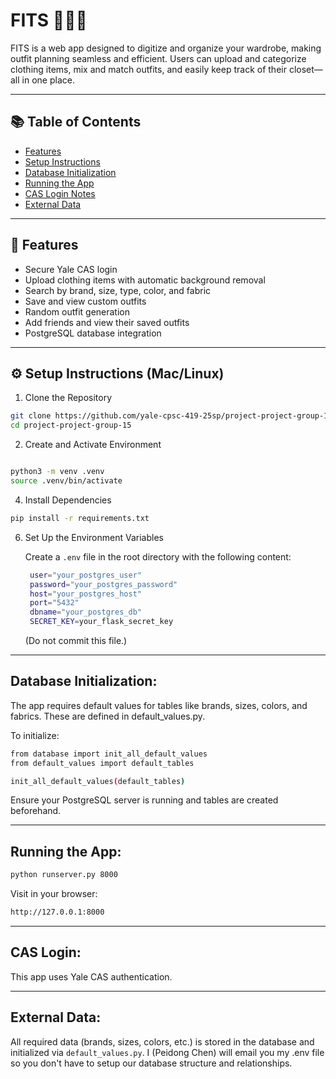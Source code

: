 # FITS 👕🧥👗  

FITS is a web app designed to digitize and organize your wardrobe, making outfit planning seamless and efficient. Users can upload and categorize clothing items, mix and match outfits, and easily keep track of their closet—all in one place.

---

## 📚 Table of Contents

- [Features](#-features)
- [Setup Instructions](#️-setup-instructions-maclinux)
- [Database Initialization](#database-initialization)
- [Running the App](#running-the-app)
- [CAS Login Notes](#cas-login-notes)
- [External Data](#external-data)

---

## 🧰 Features

- Secure Yale CAS login
- Upload clothing items with automatic background removal
- Search by brand, size, type, color, and fabric
- Save and view custom outfits
- Random outfit generation
- Add friends and view their saved outfits
- PostgreSQL database integration

---

## ⚙️ Setup Instructions (Mac/Linux)

1. Clone the Repository
```bash
git clone https://github.com/yale-cpsc-419-25sp/project-project-group-15.git
cd project-project-group-15
```
2. Create and Activate Environment

```bash

python3 -m venv .venv
source .venv/bin/activate
```

4. Install Dependencies
   
```bash
pip install -r requirements.txt
```
6. Set Up the Environment Variables

    Create a `.env` file in the root directory with the following content:
   ```bash
    user="your_postgres_user"
    password="your_postgres_password"
    host="your_postgres_host"
    port="5432"
    dbname="your_postgres_db"
    SECRET_KEY=your_flask_secret_key
   ```

    (Do not commit this file.)

---

## Database Initialization:

The app requires default values for tables like brands, sizes, colors, and fabrics. These are defined in default_values.py.

To initialize:
```bash
from database import init_all_default_values
from default_values import default_tables

init_all_default_values(default_tables)
```
Ensure your PostgreSQL server is running and tables are created beforehand.

---

## Running the App:
```bash
python runserver.py 8000
```
Visit in your browser:
```bash
http://127.0.0.1:8000
```
---

## CAS Login:

This app uses Yale CAS authentication.

---

## External Data:

All required data (brands, sizes, colors, etc.) is stored in the database and initialized via `default_values.py`.
I (Peidong Chen) will email you my .env file so you don't have to setup our database structure and relationships.

